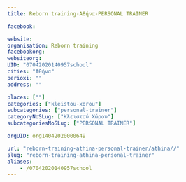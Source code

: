```yaml
---
title: Reborn training-Αθήνα-PERSONAL TRAINER

facebook:

website:
organisation: Reborn training
facebookorg:
websiteorg:
UID: "07042020140957school"
cities: "Αθήνα"
perioxi: ""
address: ""

places: [""]
categories: ["kleistou-xorou"]
subcategories: ["personal-trainer"]
categoryNoSLug: ["Κλειστού Χώρου"]
subcategoriesNoSLug: ["PERSONAL TRAINER"]

orgUID: org14042020000649

url: "reborn-training-athina-personal-trainer/athina//"
slug: "reborn-training-athina-personal-trainer"
aliases:
    - /07042020140957school
---
```






